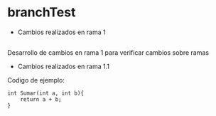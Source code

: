 # branchTest

- Cambios realizados en rama 1
##
Desarrollo de cambios en rama 1 para verificar cambios sobre ramas

- Cambios realizados en rama 1.1

Codigo de ejemplo:

```
int Sumar(int a, int b){
    return a + b;
}
```